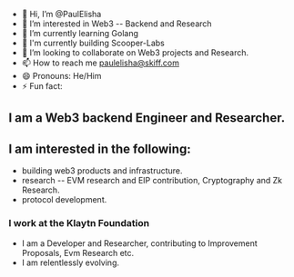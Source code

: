 - 👋 Hi, I’m @PaulElisha
- 👀 I’m interested in Web3 -- Backend and Research
- 🌱 I’m currently learning Golang
- 💞️ I'm currently building Scooper-Labs
- 💞️ I’m looking to collaborate on Web3 projects and Research.
- 📫 How to reach me paulelisha@skiff.com
- 😄 Pronouns: He/Him
- ⚡ Fun fact: 

<!---
PaulElisha/PaulElisha is a ✨ special ✨ repository because its `README.md` (this file) appears on your GitHub profile.
You can click the Preview link to take a look at your changes.
--->
## I am a Web3 backend Engineer and Researcher.
## I am interested in the following:
 - building web3 products and infrastructure.
 -  research -- EVM research and EIP contribution, Cryptography and Zk Research.
 -  protocol development.
### I work at the Klaytn Foundation 
 - I am a Developer and Researcher, contributing to Improvement Proposals, Evm Research etc.
 - I am relentlessly evolving.
